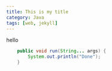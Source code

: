 ```yaml
---
title: This is my title
category: Java
tags: [web, jekyll]
---
```


hello

```java
    public void run(String... args) {
        System.out.println("Done");
    }
```
